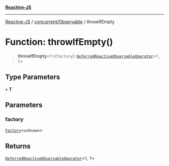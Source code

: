 [**Reactive-JS**](../../../README.md)

***

[Reactive-JS](../../../README.md) / [concurrent/Observable](../README.md) / throwIfEmpty

# Function: throwIfEmpty()

> **throwIfEmpty**\<`T`\>(`factory`): [`DeferredReactiveObservableOperator`](../type-aliases/DeferredReactiveObservableOperator.md)\<`T`, `T`\>

## Type Parameters

• **T**

## Parameters

### factory

[`Factory`](../../../functions/type-aliases/Factory.md)\<`unknown`\>

## Returns

[`DeferredReactiveObservableOperator`](../type-aliases/DeferredReactiveObservableOperator.md)\<`T`, `T`\>
